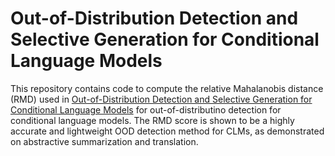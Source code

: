 # Out-of-Distribution Detection and Selective Generation for Conditional Language Models

This repository contains code to compute the relative Mahalanobis distance (RMD) used in
[Out-of-Distribution Detection and Selective Generation for Conditional Language Models](https://arxiv.org/abs/2209.15558) for out-of-distributino detection for conditional language models. 
The RMD score is shown to be a highly accurate and lightweight OOD detection method for CLMs, as demonstrated on abstractive summarization and translation. 


